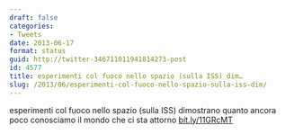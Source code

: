 ```yaml
---
draft: false
categories:
- Tweets
date: 2013-06-17
format: status
guid: http://twitter-346711011941814273-post
id: 4577
title: esperimenti col fuoco nello spazio (sulla ISS) dim…
slug: /2013/06/esperimenti-col-fuoco-nello-spazio-sulla-iss-dim/
---
```


esperimenti col fuoco nello spazio (sulla ISS) dimostrano quanto ancora poco conosciamo il mondo che ci sta attorno [bit.ly/11GRcMT](http://bit.ly/11GRcMT)
